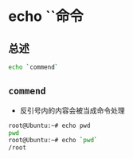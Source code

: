 # echo ``命令

## 总述

```bash
echo `commend`
```

## `commend`

* 反引号内的内容会被当成命令处理

```bash
root@Ubuntu:~# echo pwd
pwd
root@Ubuntu:~# echo `pwd`
/root
```

